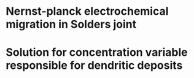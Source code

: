 # Nernst-planck electrochemical migration in Solders joint
# Solution for concentration variable responsible for dendritic deposits
